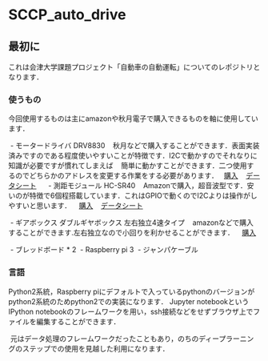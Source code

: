 # SCCP_auto_drive

## 最初に

これは会津大学課題プロジェクト「自動車の自動運転」についてのレポジトリとなります．

### 使うもの

今回使用するものは主にamazonや秋月電子で購入できるものを軸に使用しています．

  - モータードライバ DRV8830 
    秋月などで購入することができます．表面実装済みですのである程度使いやすいことが特徴です．I2Cで動かすのでそれなりに知識が必要ですが慣れてしまえば
    簡単に動かすことができます．二つ使用するのでどちらかのアドレスを変更する作業をする必要があります．
    [購入](http://akizukidenshi.com/catalog/g/gK-06489/)
    [データシート](http://akizukidenshi.com/download/ds/akizuki/AE-MOTOR8830_manual.pdf)
    
  - 測距モジュール HC-SR40
    Amazonで購入，超音波型です．安いのが特徴で6個程搭載しています．これはGPIOで動くのでI2Cよりは操作がしやすいと思います．
    [購入](http://amzn.asia/jd95G4C)
    [データシート](http://akizukidenshi.com/download/ds/sainsmar/hc-sr04_ultrasonic_module_user_guidejohn_b.pdf)

  - ギアボックス ダブルギヤボックス 左右独立4速タイプ 
    amazonなどで購入することができます.左右独立なので小回りを利かせることができます．
    [購入](http://amzn.asia/8rwZjWK)
    
  - ブレッドボード * 2
  - Raspberry pi 3
  - ジャンパケーブル
 
### 言語
  Python2系統，Raspberry piにデフォルトで入っているpythonのバージョンがpython2系統のためpython2での実装になります．
  Jupyter notebookというIPython notebookのフレームワークを用い，ssh接続などをせずブラウザ上でファイルを編集することができます．
  
  元はデータ処理のフレームワークだったこともあり，のちのディープラーニングのステップでの使用を見越した利用になります．
